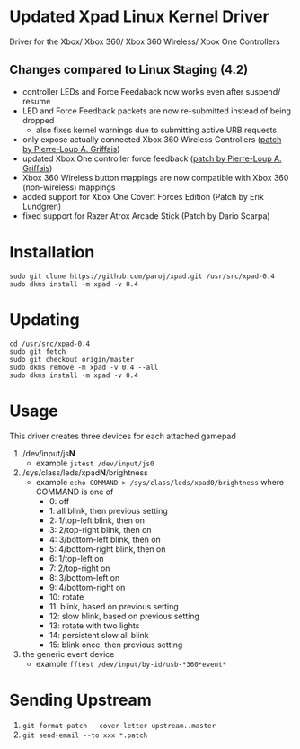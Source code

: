 # Updated Xpad Linux Kernel Driver
Driver for the Xbox/ Xbox 360/ Xbox 360 Wireless/ Xbox One Controllers

## Changes compared to Linux Staging (4.2)

* controller LEDs and Force Feedaback now works even after suspend/ resume
* LED and Force Feedback packets are now re-submitted instead of being dropped
  * also fixes kernel warnings due to submitting active URB requests
* only expose actually connected Xbox 360 Wireless Controllers ([patch by  Pierre-Loup A. Griffais](http://www.spinics.net/lists/linux-input/msg29450.html))
* updated Xbox One controller force feedback ([patch by  Pierre-Loup A. Griffais](https://github.com/ValveSoftware/steamos_kernel/commit/f5f73eb889cac32cbabfc40362fe5635a2255836))
* Xbox 360 Wireless button mappings are now compatible with Xbox 360 (non-wireless) mappings
* added support for Xbox One Covert Forces Edition (Patch by Erik Lundgren)
* fixed support for Razer Atrox Arcade Stick (Patch by Dario Scarpa)

# Installation
```
sudo git clone https://github.com/paroj/xpad.git /usr/src/xpad-0.4
sudo dkms install -m xpad -v 0.4
```
# Updating
```
cd /usr/src/xpad-0.4
sudo git fetch
sudo git checkout origin/master
sudo dkms remove -m xpad -v 0.4 --all
sudo dkms install -m xpad -v 0.4
```
# Usage
This driver creates three devices for each attached gamepad

1. /dev/input/js**N**
    * example `jstest /dev/input/js0`
2. /sys/class/leds/xpad**N**/brightness
    * example `echo COMMAND > /sys/class/leds/xpad0/brightness` where COMMAND is one of
        *  0: off
        *  1: all blink, then previous setting
        *  2: 1/top-left blink, then on
        *  3: 2/top-right blink, then on
        *  4: 3/bottom-left blink, then on
        *  5: 4/bottom-right blink, then on
        *  6: 1/top-left on
        *  7: 2/top-right on
        *  8: 3/bottom-left on
        *  9: 4/bottom-right on
        * 10: rotate
        * 11: blink, based on previous setting
        * 12: slow blink, based on previous setting
        * 13: rotate with two lights
        * 14: persistent slow all blink
        * 15: blink once, then previous setting
3. the generic event device
    * example `fftest /dev/input/by-id/usb-*360*event*`

# Sending Upstream

1. `git format-patch --cover-letter upstream..master`
2. `git send-email --to xxx *.patch`

